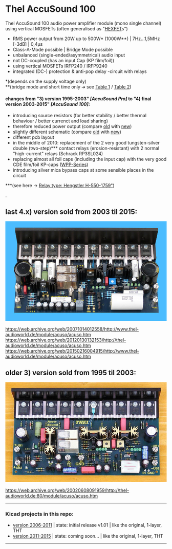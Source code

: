 # Thel AccuSound 100
Thel AccuSound 100 audio power amplifier module (mono single channel)  
using vertical MOSFETs (often generalised as "[HEXFET](https://sound-au.com/articles/hexfet.htm)s")
* RMS power output from 20W up to 500W\* (1000W\*\*) | 7Hz...1,5MHz [-3dB]  |  0,4µs
* Class-A-Mode possible | Bridge Mode possible  
* unbalanced (single-ended/asymmetrical) audio input  
* not DC-coupled (has an input Cap (KP film/foil))  
* using vertical MOSFETs IRFP240 / IRFP9240  
* integrated (DC-) protection & anti-pop delay -circuit with relays
  
\*(depends on the supply voltage only)  
\*\*(bridge mode and short time only ➔ see <a href="/docs/4.) final version 2003-2015/power_output_table_version_2003-2015.png">Table 1</a> / <a href="/docs/3) version 1995-2003/power_output_table_version_1995-2003__V2.jpg">Table 2</a>)  
  
#### changes from "3) version 1995-2003" *[AccuSound Pro]* to "4) final version 2003-2015" *[AccuSound 100]*:  
* introducing source resistors (for better stability / better thermal behaviour / better currenct and load sharing)
* therefore reduced power output (compare <a href="/docs/3) version 1995-2003/power_output_table_version_1995-2003__V2.jpg">old</a> with <a href="/docs/4.) final version 2003-2015/power_output_table_version_2003-2015.png">new</a>)
* slightly different schematic (compare <a href="/hardware/3) version 1995-2003/accusound_version_1995-2003_schematic_V1.jpg">old</a> with <a href="/hardware/4.) final version 2003-2015/AccuSound_100_schematic_2004__corrected.jpg">new</a>)
* different pcb layout
* in the middle of 2010: replacement of the 2 very good tungsten-silver double (two-step)\*\*\* contact relays (erosion-resistant) with 2 normal "high-current" relays (Schrack RP3SL024)  
* replacing almost all foil caps (including the input cap) with the very good CDE film/foil KP-caps (<a href="https://github.com/analoghifi/capacitors/blob/main/audio%20and%20filter%20capacitors/docs/datasheets/kp/CDE_series_WPP.pdf">WPP-Series</a>)
* introducing silver mica bypass caps at some sensible places in the circuit
  
\*\*\*(see here -> <a href="/docs/components datasheets/special relay version 1995-2003">Relay type: Hengstler H-550-1759"</a>)
  
.
  
## last 4.x) version sold from 2003 til 2015:  
<img src="/hardware/4.) final version 2003-2015/4.3) version 2011-2015/accuSound_100__2011-2015.jpg" />
  
https://web.archive.org/web/20071014012558/http://www.thel-audioworld.de/module/acuso/acuso.htm  
https://web.archive.org/web/20120130132153/http://thel-audioworld.de/module/acuso/acuso.htm  
https://web.archive.org/web/20150216004915/http://www.thel-audioworld.de/module/acuso/acuso.htm  
  
## older 3) version sold from 1995 til 2003:  
<img src="/hardware/3) version 1995-2003/accusound_1995-2003.jpg" />  
  
https://web.archive.org/web/20020608091959/http://thel-audioworld.de:80/module/acuso/acuso.htm  

----  
### Kicad projects in this repo:  
* [version 2006-2011](https://github.com/analoghifi/Thel-AccuSound-100/tree/main/hardware/4.\)%20final%20version%202003-2015/4.2\)%20version%202006-2011/KiCad/original) | state: initial release v1.01 | like the original, 1-layer, THT
* [version 2011-2015](https://github.com/analoghifi/Thel-AccuSound-100/tree/main/hardware/4.\)%20final%20version%202003-2015/4.3\)%20version%202011-2015/KiCad/original) | state: coming soon... | like the original, 1-layer, THT

----
